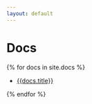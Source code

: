 ```yaml
---
layout: default
---
```


<h1>Docs</h1>
{% for docs in site.docs %}
<ul>
    <li><a href="{{site.baseurl}}{{docs.url}}">{{docs.title}}</a></li>
</ul>
{% endfor %}